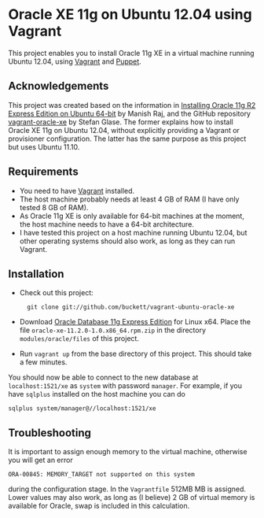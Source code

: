 # Oracle XE 11g on Ubuntu 12.04 using Vagrant

This project enables you to install Oracle 11g XE in a virtual machine running
Ubuntu 12.04, using [Vagrant] and [Puppet].

## Acknowledgements

This project was created based on the information in
[Installing Oracle 11g R2 Express Edition on Ubuntu 64-bit] by Manish Raj, and
the GitHub repository [vagrant-oracle-xe] by Stefan Glase. The former explains
how to install Oracle XE 11g on Ubuntu 12.04, without explicitly providing a
Vagrant or provisioner configuration. The latter has the same purpose as this
project but uses Ubuntu 11.10.

## Requirements

* You need to have [Vagrant] installed.
* The host machine probably needs at least 4 GB of RAM (I have only tested 8 GB
  of RAM).
* As Oracle 11g XE is only available for 64-bit machines at the moment, the host
  machine needs to have a 64-bit architecture.
* I have tested this project on a host machine running Ubuntu 12.04, but other
  operating systems should also work, as long as they can run Vagrant.

## Installation

* Check out this project:

        git clone git://github.com/buckett/vagrant-ubuntu-oracle-xe

* Download [Oracle Database 11g Express Edition] for Linux x64. Place the file
  `oracle-xe-11.2.0-1.0.x86_64.rpm.zip` in the directory `modules/oracle/files`
  of this project.

* Run `vagrant up` from the base directory of this project. This should take a
  few minutes.

You should now be able to connect to the new database at `localhost:1521/xe`
as `system` with password `manager`. For example, if you have `sqlplus`
installed on the host machine you can do

    sqlplus system/manager@//localhost:1521/xe

## Troubleshooting

It is important to assign enough memory to the virtual machine, otherwise you
will get an error

    ORA-00845: MEMORY_TARGET not supported on this system
    
during the configuration stage. In the `Vagrantfile` 512MB MB is assigned. Lower
values may also work, as long as (I believe) 2 GB of virtual memory is available
for Oracle, swap is included in this calculation.

[Vagrant]: http://www.vagrantup.com/

[Puppet]: http://puppetlabs.com/

[Oracle Database 11g Express Edition]: http://www.oracle.com/technetwork/products/express-edition/overview/index.html

[Oracle Database 11g EE Documentation]: http://docs.oracle.com/cd/E17781_01/index.htm

[Installing Oracle 11g R2 Express Edition on Ubuntu 64-bit]: http://meandmyubuntulinux.blogspot.co.uk/2012/05/installing-oracle-11g-r2-express.html

[vagrant-oracle-xe]: https://github.com/codescape/vagrant-oracle-xe
